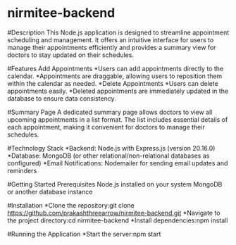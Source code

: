 ﻿# nirmitee-backend
#Description
This Node.js application is designed to streamline appointment scheduling and management. It offers an intuitive interface for users to manage their appointments efficiently and provides a summary view for doctors to stay updated on their schedules.

#Features
Add Appointments
*Users can add appointments directly to the calendar.
*Appointments are draggable, allowing users to reposition them within the calendar as needed.
*Delete Appointments
*Users can delete appointments easily.
*Deleted appointments are immediately updated in the database to ensure data consistency.

#Summary Page
A dedicated summary page allows doctors to view all upcoming appointments in a list format.
The list includes essential details of each appointment, making it convenient for doctors to manage their schedules.

#Technology Stack
*Backend: Node.js with Express.js (version 20.16.0)
*Database: MongoDB (or other relational/non-relational databases as configured)
*Email Notifications: Nodemailer for sending email updates and reminders

#Getting Started
Prerequisites
Node.js installed on your system
MongoDB or another database instance

#Installation
*Clone the repository:git clone https://github.com/prakashthreearrow/nirmitee-backend.git
*Navigate to the project directory:cd nirmitee-backend
*Install dependencies:npm install

#Running the Application
*Start the server:npm start


